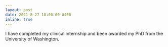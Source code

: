 ```yaml
---
layout: post
date: 2021-8-27 10:00:00-0400
inline: true
---
```


I have completed my clinical internship and been awarded my PhD from the University of Washington.
